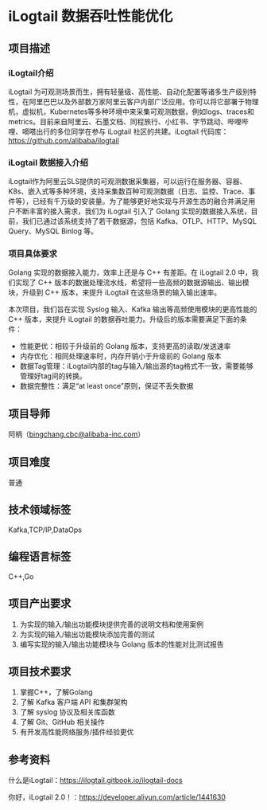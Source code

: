# iLogtail 数据吞吐性能优化

## 项目描述

### iLogtail介绍

iLogtail 为可观测场景而生，拥有轻量级、高性能、自动化配置等诸多生产级别特性，在阿里巴巴以及外部数万家阿里云客户内部广泛应用。你可以将它部署于物理机，虚拟机，Kubernetes等多种环境中来采集可观测数据，例如logs、traces和metrics。目前来自阿里云、石墨文档、同程旅行、小红书、字节跳动、哔哩哔哩、嘀嗒出行的多位同学在参与 iLogtail 社区的共建。iLogtail 代码库：<https://github.com/alibaba/ilogtail>

### iLogtail 数据接入介绍

iLogtail作为阿里云SLS提供的可观测数据采集器，可以运行在服务器、容器、K8s、嵌入式等多种环境，支持采集数百种可观测数据（日志、监控、Trace、事件等），已经有千万级的安装量。为了能够更好地实现与开源生态的融合并满足用户不断丰富的接入需求，我们为 iLogtail 引入了 Golang 实现的数据接入系统，目前，我们已通过该系统支持了若干数据源，包括 Kafka、OTLP、HTTP、MySQL Query、MySQL Binlog 等。

### 项目具体要求

Golang 实现的数据接入能力，效率上还是与 C++ 有差距。在 iLogtail 2.0 中，我们实现了 C++ 版本的数据处理流水线，希望将一些高频的数据源输出、输出模块，升级到 C++ 版本，来提升 iLogtail 在这些场景的输入输出速率。

本次项目，我们旨在实现 Syslog 输入、Kafka 输出等高频使用模块的更高性能的 C++ 版本，来提升 iLogtail 的数据吞吐能力。升级后的版本需要满足下面的条件：

* 性能更优：相较于升级前的 Golang 版本，支持更高的读取/发送速率
* 内存优化：相同处理速率时，内存开销小于升级前的 Golang 版本
* 数据Tag管理：iLogtail内部的tag与输入/输出源的tag格式不一致，需要能够管理好tag间的转换。
* 数据完整性：满足“at least once”原则，保证不丢失数据

## 项目导师

阿柄（<bingchang.cbc@alibaba-inc.com>）

## 项目难度

普通

## 技术领域标签

Kafka,TCP/IP,DataOps

## 编程语言标签

C++,Go

## 项目产出要求

1. 为实现的输入/输出功能模块提供完善的说明文档和使用案例
2. 为实现的输入/输出功能模块添加完善的测试
3. 编写实现的输入/输出功能模块与 Golang 版本的性能对比测试报告

## 项目技术要求

1. 掌握C++，了解Golang
2. 了解 Kafka 客户端 API 和集群架构
3. 了解 syslog 协议及相关库函数
4. 了解 Git、GitHub 相关操作
5. 有开发高性能网络服务/插件经验更优

## 参考资料

什么是iLogtail：<https://ilogtail.gitbook.io/ilogtail-docs>

你好，iLogtail 2.0！：<https://developer.aliyun.com/article/1441630>
